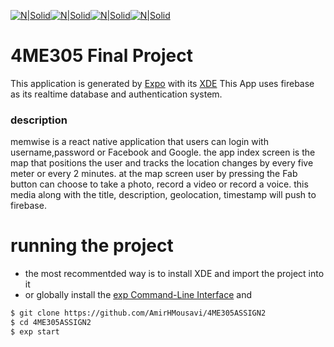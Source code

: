 [![N|Solid](https://filestore.hasura.io/v1/file/7723c234-4263-4599-9568-9d6788138c5b)](http://facebook.github.io/react-native/docs/getting-started.html)[![N|Solid](https://crunchbase-production-res.cloudinary.com/image/upload/c_lpad,h_256,w_256,f_auto,q_auto:eco/v1472013533/mg7uwr2ackuokucbmpnr.png)](https://docs.expo.io/versions/latest/index.html)[![N|Solid](https://nativebase.io/assets/img/front-page-icon.png)](https://docs.nativebase.io/docs/GetStarted.html)[![N|Solid](http://www.stickpng.com/assets/images/5847f40ecef1014c0b5e488a.png)](https://firebase.google.com/docs/)

# 4ME305 Final Project

This application is generated by [Expo] with its [XDE]
This App uses firebase as its realtime database and authentication system.

### description

memwise is a react native application that users can login with username,password or Facebook and Google.
the app index screen is the map that positions the user and tracks the location changes by every five meter or every 2 minutes. at the map screen user by pressing the Fab button can choose to take a photo, record a video or record a voice. this media along with the title, description, geolocation, timestamp will push to firebase.

# running the project

* the most recommentded way is to install XDE and import the project into it
* or globally install the [exp Command-Line Interface] and

```sh
$ git clone https://github.com/AmirHMousavi/4ME305ASSIGN2
$ cd 4ME305ASSIGN2
$ exp start
```

[expo]: https://docs.expo.io/versions/latest/index.html
[xde]: https://docs.expo.io/versions/latest/introduction/xde-tour.html
[exp command-line interface]: https://docs.expo.io/versions/latest/guides/exp-cli.html
